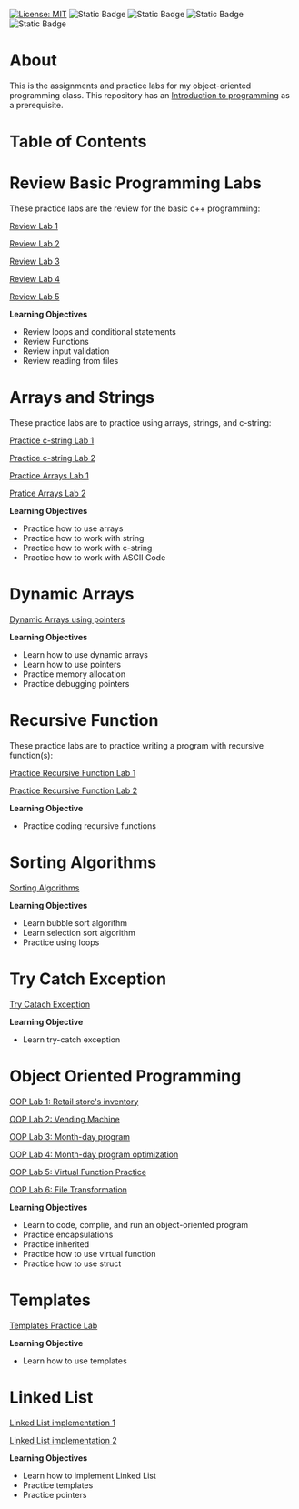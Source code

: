 [![License: MIT](https://img.shields.io/badge/License-MIT-yellow.svg)](https://opensource.org/licenses/MIT) ![Static Badge](https://img.shields.io/badge/C%2B%2B-Lang-pink?logo=c%2B%2B&link=https%3A%2F%2Fcplusplus.com%2F) ![Static Badge](https://img.shields.io/badge/Website-Jittapatrick-blue?logo=README&logoColor=%23999999&link=https%3A%2F%2Fbit.ly%2Fjittapatrick) ![Static Badge](https://img.shields.io/badge/Github-patrick2544-black?logo=Github&logoColor=%25230098FF&link=https%3A%2F%2Fgithub.com%2FPatrick2544) ![Static Badge](https://img.shields.io/badge/Paypal-donate-purple?logo=Paypal&logoColor=%25230098FF&link=https%3A%2F%2Fpaypal.me%2Fsjpmiles%3Fcountry.x%3DTH%26locale.x%3Dth_TH)

# About
This is the assignments and practice labs for my object-oriented programming class. This repository has an [Introduction to programming](https://github.com/Patrick2544/Intro-programming-cpp-/tree/main) as a prerequisite.

# Table of Contents

# Review Basic Programming Labs

These practice labs are the review for the basic c++ programming:

[Review Lab 1](https://github.com/Patrick2544/OOP-Programming-cpp/blob/main/Review%20Basic%20Programming%20Lab/Source.cpp)

[Review Lab 2](https://github.com/Patrick2544/OOP-Programming-cpp/blob/main/Review%20Basic%20Programming%20Lab%202/Source.cpp)

[Review Lab 3](https://github.com/Patrick2544/OOP-Programming-cpp/blob/main/Review%20Basic%20Programming%20Lab%203/Source.cpp)

[Review Lab 4](https://github.com/Patrick2544/OOP-Programming-cpp/blob/main/Review%20Function%20Lab/Source.cpp)

[Review Lab 5](https://github.com/Patrick2544/OOP-Programming-cpp/tree/main/Review%20Inout%20Output%20Files)

**Learning Objectives**
* Review loops and conditional statements
* Review Functions
* Review input validation
* Review reading from files

# Arrays and Strings

These practice labs are to practice using arrays, strings, and c-string:

[Practice c-string Lab 1](https://github.com/Patrick2544/OOP-Programming-cpp/blob/main/Practice%20c-string%20lab/Source.cpp)

[Practice c-string Lab 2](https://github.com/Patrick2544/OOP-Programming-cpp/blob/main/Practice%20c-string%20lab/Source.cpp)

[Practice Arrays Lab 1](https://github.com/Patrick2544/OOP-Programming-cpp/tree/main/Upper%20Lower%20Case%20with%20files)

[Pratice Arrays Lab 2](https://github.com/Patrick2544/OOP-Programming-cpp/tree/main/Count%20frequency%20Letters)

**Learning Objectives**
* Practice how to use arrays
* Practice how to work with string
* Practice how to work with c-string
* Practice how to work with ASCII Code

# Dynamic Arrays

[Dynamic Arrays using pointers](https://github.com/Patrick2544/OOP-Programming-cpp/blob/main/Dynamic%20Array%20using%20pointers/Source.cpp)

**Learning Objectives**
* Learn how to use dynamic arrays
* Learn how to use pointers
* Practice memory allocation
* Practice debugging pointers

# Recursive Function

These practice labs are to practice writing a program with recursive function(s):

[Practice Recursive Function Lab 1](https://github.com/Patrick2544/OOP-Programming-cpp/blob/main/Recurive%20Function%20Practice/Source.cpp)

[Practice Recursive Function Lab 2](https://github.com/Patrick2544/OOP-Programming-cpp/blob/main/Recursive%20Function%20Practice%202/Source.cpp)

**Learning Objective**
* Practice coding recursive functions

# Sorting Algorithms

[Sorting Algorithms](https://github.com/Patrick2544/OOP-Programming-cpp/blob/main/Sorting%20Algorithms/Source.cpp)

**Learning Objectives**
* Learn bubble sort algorithm
* Learn selection sort algorithm
* Practice using loops

# Try Catch Exception

[Try Catach Exception](https://github.com/Patrick2544/OOP-Programming-cpp/blob/main/Try-Catch%20except%20Practice%20Lab/Source.cpp)

**Learning Objective**
* Learn try-catch exception

# Object Oriented Programming

[OOP Lab 1: Retail store's inventory](https://github.com/Patrick2544/OOP-Programming-cpp/blob/main/retail%20store's%20inventory/Source.cpp)

[OOP Lab 2: Vending Machine](https://github.com/Patrick2544/OOP-Programming-cpp/blob/main/Vending%20Machine/Source.cpp)

[OOP Lab 3: Month-day program](https://github.com/Patrick2544/OOP-Programming-cpp/blob/main/Month-day%20program/Source.cpp)

[OOP Lab 4: Month-day program optimization](https://github.com/Patrick2544/OOP-Programming-cpp/blob/main/Month-day%20program/Source.cpp)

[OOP Lab 5: Virtual Function Practice](https://github.com/Patrick2544/OOP-Programming-cpp/blob/main/Class%20and%20Virtual%20Funct%20Practice%20Lab/Source.cpp)

[OOP Lab 6: File Transformation](https://github.com/Patrick2544/OOP-Programming-cpp/tree/main/File%20Transformation%20(Inherited))

**Learning Objectives**
* Learn to code, complie, and run an object-oriented program
* Practice encapsulations
* Practice inherited
* Practice how to use virtual function
* Practice how to use struct

# Templates

[Templates Practice Lab](https://github.com/Patrick2544/OOP-Programming-cpp/blob/main/Templates%20Practice%20Lab/Source.cpp)

**Learning Objective**
* Learn how to use templates

# Linked List

[Linked List implementation 1](https://github.com/Patrick2544/OOP-Programming-cpp/blob/main/Linked%20List%20implementation/Source.cpp)

[Linked List implementation 2](https://github.com/Patrick2544/OOP-Programming-cpp/blob/main/Linked%20List%20Implementation%202/Source.cpp)

**Learning Objectives**
* Learn how to implement Linked List
* Practice templates
* Practice pointers
